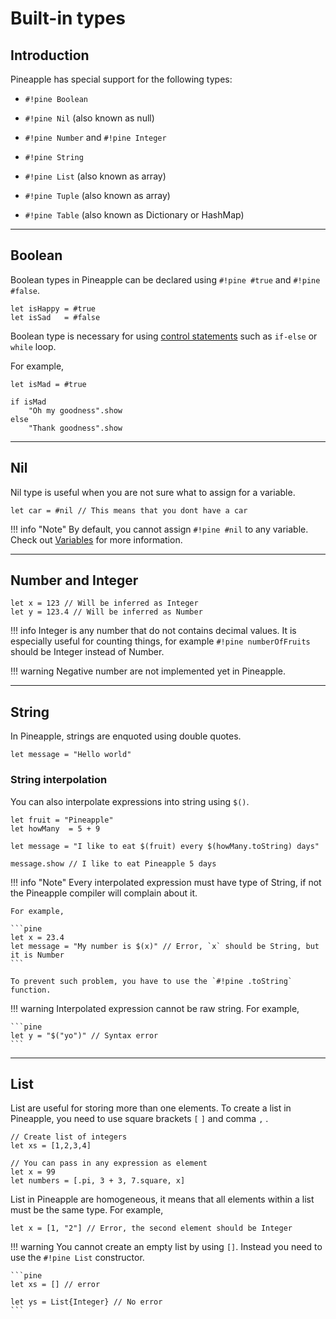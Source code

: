 # Built-in types

## Introduction

Pineapple has special support for the following types:

- `#!pine Boolean`

- `#!pine Nil` (also known as null)

- `#!pine Number` and `#!pine Integer` 

- `#!pine String`

- `#!pine List` (also known as array)

- `#!pine Tuple` (also known as array)

- `#!pine Table` (also known as Dictionary or HashMap)

---

## Boolean

Boolean types in Pineapple can be declared using `#!pine #true` and `#!pine #false`.  

```pine
let isHappy = #true
let isSad   = #false
```

Boolean type is necessary for using [control statements](./025-ControlFlowStatements.md) such as `if-else` or `while` loop.

For example,

```pine
let isMad = #true

if isMad 
    "Oh my goodness".show
else
    "Thank goodness".show
```

---

## Nil

Nil type is useful when you are not sure what to assign for a variable.

```pine
let car = #nil // This means that you dont have a car
```

!!! info "Note"
    By default, you cannot assign `#!pine #nil` to any variable. Check out [Variables](./020-Variables.md) for more information.

--- 

## Number and Integer

```pine
let x = 123 // Will be inferred as Integer
let y = 123.4 // Will be inferred as Number
```

!!! info
    Integer is any number that do not contains decimal values. It is especially useful for counting things, for example `#!pine numberOfFruits` should be Integer instead of Number.

!!! warning
    Negative number are not implemented yet in Pineapple.

--- 

## String

In Pineapple, strings are enquoted using double quotes.

```pine
let message = "Hello world"
```

### String interpolation

You can also interpolate expressions into string using `$()`. 

```pine
let fruit = "Pineapple"
let howMany  = 5 + 9

let message = "I like to eat $(fruit) every $(howMany.toString) days"

message.show // I like to eat Pineapple 5 days
```

!!! info "Note"
    Every interpolated expression must have type of String, if not the Pineapple compiler will complain about it.  

    For example,
    
    ```pine
    let x = 23.4
    let message = "My number is $(x)" // Error, `x` should be String, but it is Number
    ```

    To prevent such problem, you have to use the `#!pine .toString` function.

!!! warning
    Interpolated expression cannot be raw string. For example,

    ```pine
    let y = "$("yo")" // Syntax error
    ```

---

## List

List are useful for storing more than one elements. To create a list in Pineapple, you need to use square brackets `[` `]` and comma `,` .

```pine
// Create list of integers
let xs = [1,2,3,4]

// You can pass in any expression as element
let x = 99
let numbers = [.pi, 3 + 3, 7.square, x]
```

List in Pineapple are homogeneous, it means that all elements within a list must be the same type. For example,

```pine
let x = [1, "2"] // Error, the second element should be Integer
```

!!! warning
    You cannot create an empty list by using `[]`. Instead you need to use the `#!pine List` constructor.

    ```pine
    let xs = [] // error

    let ys = List{Integer} // No error
    ```
